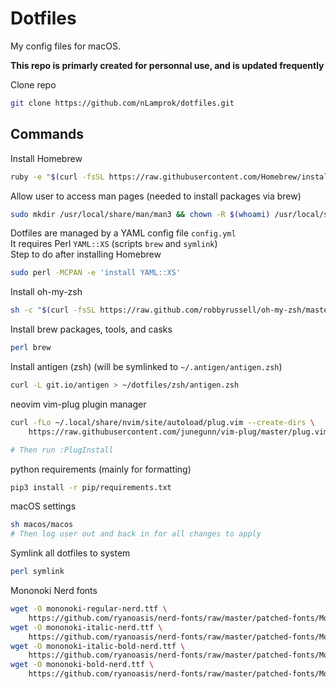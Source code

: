# Dotfiles  

My config files for macOS.  

**This repo is primarly created for personnal use, and is updated frequently**  

Clone repo
```sh
git clone https://github.com/nLamprok/dotfiles.git
```

## Commands

Install Homebrew
```sh
ruby -e "$(curl -fsSL https://raw.githubusercontent.com/Homebrew/install/master/install)"
```

Allow user to access man pages (needed to install packages via brew)
```sh
sudo mkdir /usr/local/share/man/man3 && chown -R $(whoami) /usr/local/share/man/man3
```

Dotfiles are managed by a YAML config file `config.yml`  
It requires Perl `YAML::XS` (scripts `brew` and `symlink`)  
Step to do after installing Homebrew  
```sh
sudo perl -MCPAN -e 'install YAML::XS'
```

Install oh-my-zsh
```sh
sh -c "$(curl -fsSL https://raw.github.com/robbyrussell/oh-my-zsh/master/tools/install.sh)"
```

Install brew packages, tools, and casks
```sh
perl brew
```

Install antigen (zsh) (will be symlinked to `~/.antigen/antigen.zsh`)
```sh
curl -L git.io/antigen > ~/dotfiles/zsh/antigen.zsh
```

neovim vim-plug plugin manager
```sh
curl -fLo ~/.local/share/nvim/site/autoload/plug.vim --create-dirs \
    https://raw.githubusercontent.com/junegunn/vim-plug/master/plug.vim

# Then run :PlugInstall
```

python requirements (mainly for formatting)
```sh
pip3 install -r pip/requirements.txt
```

macOS settings
```sh
sh macos/macos
# Then log user out and back in for all changes to apply
```

Symlink all dotfiles to system
```sh
perl symlink
```

Mononoki Nerd fonts
```sh
wget -O mononoki-regular-nerd.ttf \
    https://github.com/ryanoasis/nerd-fonts/raw/master/patched-fonts/Mononoki/Regular/complete/mononoki-Regular%20Nerd%20Font%20Complete%20Mono.ttf
wget -O mononoki-italic-nerd.ttf \
    https://github.com/ryanoasis/nerd-fonts/raw/master/patched-fonts/Mononoki/Italic/complete/mononoki%20Italic%20Nerd%20Font%20Complete%20Mono.ttf
wget -O mononoki-italic-bold-nerd.ttf \
    https://github.com/ryanoasis/nerd-fonts/raw/master/patched-fonts/Mononoki/Bold-Italic/complete/mononoki%20Bold%20Italic%20Nerd%20Font%20Complete%20Mono.ttf
wget -O mononoki-bold-nerd.ttf \
    https://github.com/ryanoasis/nerd-fonts/raw/master/patched-fonts/Mononoki/Bold/complete/mononoki%20Bold%20Nerd%20Font%20Complete%20Mono.ttf
```
